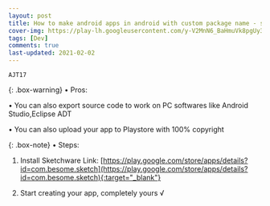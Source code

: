 ```yaml
---
layout: post
title: How to make android apps in android with custom package name - scratch based app - Sketchware
cover-img: https://play-lh.googleusercontent.com/y-V2MnN6_BaHmuVk8pgUy3u_79OGOOuU1Lhy7vjBlMUqKGLDrr0rcchrTEhvz8IAwVA=w2400
tags: [Dev]
comments: true
last-updated: 2021-02-02
---
```


``AJT17``

{: .box-warning}
• Pros:

• You can also export source code to work on PC softwares like Android Studio,Eclipse ADT

• You can also upload your app to Playstore with 100% copyright

{: .box-note}
• Steps:

1. Install Sketchware
Link: [https://play.google.com/store/apps/details?id=com.besome.sketch](https://play.google.com/store/apps/details?id=com.besome.sketch){:target="_blank"}

2. Start creating your app, completely yours √
